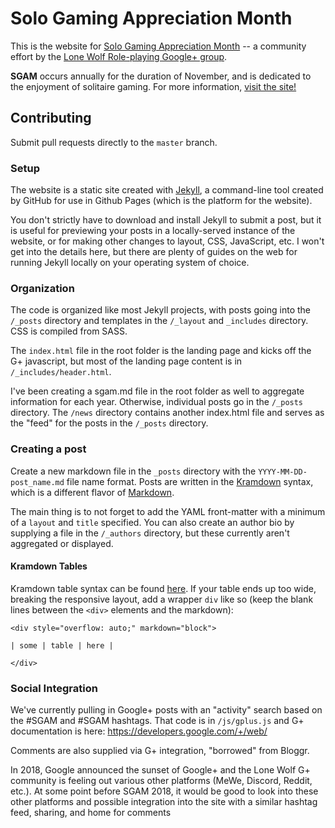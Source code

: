# Solo Gaming Appreciation Month 

This is the website for [Solo Gaming Appreciation Month](https://sologamingmonth.com) 
-- a community effort by the 
[Lone Wolf Role-playing Google+ group](https://plus.google.com/communities/116965157741523529510). 

**SGAM** occurs annually for the duration of November, and is dedicated to the enjoyment
of solitaire gaming. For more information, 
[visit the site!](https://sologamingmonth.com/about)

## Contributing

Submit pull requests directly to the `master` branch.

### Setup

The website is a static site created with [Jekyll](https://jekyllrb.com/), a command-line tool created 
by GitHub for use in Github Pages (which is the platform for the website).

You don't strictly have to download and install Jekyll to submit a post, but it is useful 
for previewing your posts in a locally-served instance of the website, or for making other 
changes to layout, CSS, JavaScript, etc. I won't get into the details here, but there are 
plenty of guides on the web for running Jekyll locally on your operating system of choice.

### Organization

The code is organized like most Jekyll projects, with posts going into the `/_posts` 
directory and templates in the `/_layout` and `_includes` directory. CSS is compiled from SASS.

The `index.html` file in the root folder is the landing page and kicks off the G+ javascript, 
but most of the landing page content is in `/_includes/header.html`.

I've been creating a sgam<year>.md file in the root folder as well to aggregate information 
for each year. Otherwise, individual posts go in the `/_posts` directory. The `/news` directory 
contains another index.html file and serves as the "feed" for the posts in the `/_posts` 
directory.


### Creating a post

Create a new markdown file in the `_posts` directory with the `YYYY-MM-DD-post_name.md` file 
name format. Posts are written in the [Kramdown](https://kramdown.gettalong.org/syntax.html) 
syntax, which is a different flavor of [Markdown](https://daringfireball.net/projects/markdown/syntax).

The main thing is to not forget to add the YAML front-matter with a minimum of a `layout` and 
`title` specified. You can also create an author bio by supplying a file in the `/_authors` 
directory, but these currently aren't aggregated or displayed.

#### Kramdown Tables

Kramdown table syntax can be found [here](https://kramdown.gettalong.org/syntax.html#tables). 
If your table ends up too wide, breaking the responsive layout, 
add a wrapper `div` like so (keep the blank lines between the `<div>` elements and the markdown):

    <div style="overflow: auto;" markdown="block">
    
    | some | table | here |
    
    </div>

### Social Integration 

We've currently pulling in Google+ posts with an "activity" search based on the #SGAM and #SGAM<current year> 
hashtags. That code is in `/js/gplus.js` and G+ documentation is here: https://developers.google.com/+/web/

Comments are also supplied via G+ integration, "borrowed" from Bloggr.

In 2018, Google announced the sunset of Google+ and the Lone Wolf G+ community is feeling out 
various other platforms (MeWe, Discord, Reddit, etc.). At some point before SGAM 2018, it would be good to look into these 
other platforms and possible integration into the site with a similar hashtag feed, sharing, 
and home for comments
